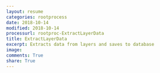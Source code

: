 ```yaml
---
layout: resume
categories: rootprocess
date: 2018-10-14
modified: 2018-10-14
processurl: rootproc-ExtractLayerData
title: ExtractLayerData
excerpt: Extracts data from layers and saves to database
image: 
comments: True
share: True
---
```

